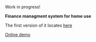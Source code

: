 Work in progress!

**Finance managment system for home use**

The first version of it locates [here](https://bitbucket.org/Pozadi/myfin)

[Online demo](https://mf-2-0.appspot.com/)
